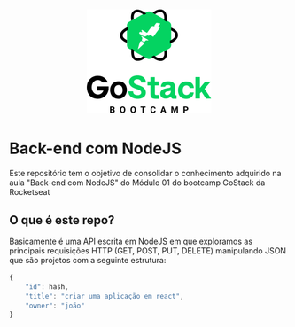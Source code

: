<h1 align=center>
<img src="https://raw.githubusercontent.com/jgsneves/goStackModulo1Backend/master/gostack_rocketseat.png" />
</h1>

# Back-end com NodeJS

Este repositório tem o objetivo de consolidar o conhecimento adquirido na aula "Back-end com NodeJS" do Módulo 01 do bootcamp GoStack da Rocketseat


## O que é este repo?

Basicamente é uma API escrita em NodeJS em que exploramos as principais requisições HTTP (GET, POST, PUT, DELETE) manipulando JSON que são projetos com a seguinte estrutura:

```js
{
	"id": hash,
	"title": "criar uma aplicação em react",
	"owner": "joão"
}
```
